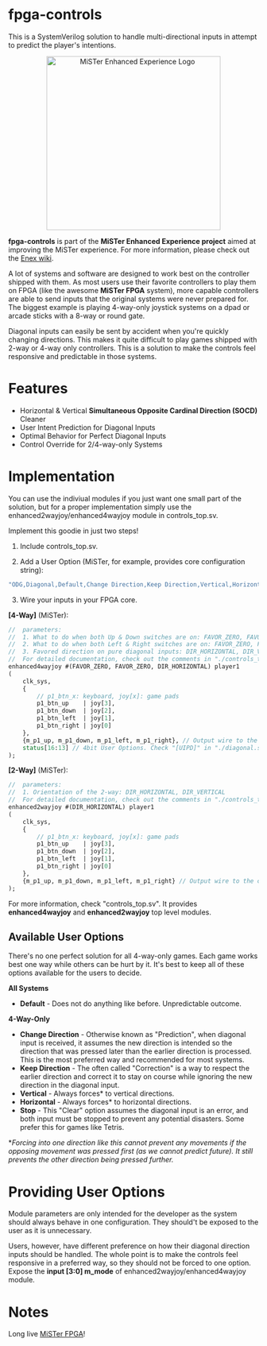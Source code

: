 # **fpga-controls** #
This is a SystemVerilog solution to handle multi-directional inputs in attempt to predict the player's intentions.

<p align="center">
<img src="https://i.imgur.com/DklV94U.png" width="350px" alt="MiSTer Enhanced Experience Logo">
</p>

**fpga-controls** is part of the **MiSTer Enhanced Experience project** aimed at improving the MiSTer experience. For more information, please check out the [Enex wiki](https://github.com/eniva/MisSTer_Guides/wiki/Enhanced-Experience-Project).

A lot of systems and software are designed to work best on the controller shipped with them. As most users use their favorite controllers to play them on FPGA (like the awesome **MiSTer FPGA** system), more capable controllers are able to send inputs that the original systems were never prepared for. The biggest example is playing 4-way-only joystick systems on a dpad or arcade sticks with a 8-way or round gate.

Diagonal inputs can easily be sent by accident when you're quickly changing directions. This makes it quite difficult to play games shipped with 2-way or 4-way only controllers. This is a solution to make the controls feel responsive and predictable in those systems.

**Features**
=============
- Horizontal & Vertical **Simultaneous Opposite Cardinal Direction (SOCD)** Cleaner
- User Intent Prediction for Diagonal Inputs
- Optimal Behavior for Perfect Diagonal Inputs
- Control Override for 2/4-way-only Systems

**Implementation**
=============
You can use the indiviual modules if you just want one small part of the solution, but for a proper implementation simply use the enhanced2wayjoy/enhanced4wayjoy module in controls_top.sv.

Implement this goodie in just two steps!

1. Include controls_top.sv.

2. Add a User Option (MiSTer, for example, provides core configuration string):
```systemverilog
"ODG,Diagonal,Default,Change Direction,Keep Direction,Vertical,Horizontal,Stop;",
```

3. Wire your inputs in your FPGA core. 

**[4-Way]** (MiSTer):
```systemverilog
//  parameters:
//  1. What to do when both Up & Down switches are on: FAVOR_ZERO, FAVOR_UP, FAVOR_DOWN
//  2. What to do when both Left & Right switches are on: FAVOR_ZERO, FAVOR_LEFT, FAVOR_RIGHT
//  3. Favored direction on pure diagonal inputs: DIR_HORIZONTAL, DIR_VERTICAL
//  For detailed documentation, check out the comments in "./controls_top.sv".
enhanced4wayjoy #(FAVOR_ZERO, FAVOR_ZERO, DIR_HORIZONTAL) player1
(
    clk_sys,
    {
        // p1_btn_x: keyboard, joy[x]: game pads
        p1_btn_up    | joy[3],
        p1_btn_down  | joy[2],
        p1_btn_left  | joy[1],
        p1_btn_right | joy[0]
    },
    {m_p1_up, m_p1_down, m_p1_left, m_p1_right}, // Output wire to the core
    status[16:13] // 4bit User Options. Check "[UIPD]" in "./diagonal.sv".
);
```
**[2-Way]** (MiSTer):
```systemverilog
//  parameters:
//  1. Orientation of the 2-way: DIR_HORIZONTAL, DIR_VERTICAL
//  For detailed documentation, check out the comments in "./controls_top.sv".
enhanced2wayjoy #(DIR_HORIZONTAL) player1
(
    clk_sys,
    {
        // p1_btn_x: keyboard, joy[x]: game pads
        p1_btn_up    | joy[3],
        p1_btn_down  | joy[2],
        p1_btn_left  | joy[1],
        p1_btn_right | joy[0]
    },
    {m_p1_up, m_p1_down, m_p1_left, m_p1_right} // Output wire to the core
);
```

For more information, check "controls_top.sv". It provides **enhanced4wayjoy** and **enhanced2wayjoy** top level modules.

## Available User Options

There's no one perfect solution for all 4-way-only games. Each game works best one way while others can be hurt by it. It's best to keep all of these options available for the users to decide.

**All Systems**
* **Default** - Does not do anything like before. Unpredictable outcome.

**4-Way-Only**
* **Change Direction** - Otherwise known as "Prediction", when diagonal input is received, it assumes the new direction is intended so the direction that was pressed later than the earlier direction is processed. This is the most preferred way and recommended for most systems.
* **Keep Direction** - The often called "Correction" is a way to respect the earlier direction and correct it to stay on course while ignoring the new direction in the diagonal input.
* **Vertical** - Always forces* to vertical directions.
* **Horizontal** - Always forces* to horizontal directions.
* **Stop** - This "Clear" option assumes the diagonal input is an error, and both input must be stopped to prevent any potential disasters. Some prefer this for games like Tetris.

**Forcing into one direction like this cannot prevent any movements if the opposing movement was pressed first (as we cannot predict future). It still prevents the other direction being pressed further.*

**Providing User Options**
=============
Module parameters are only intended for the developer as the system should always behave in one configuration. They should't be exposed to the user as it is unnecessary.

Users, however, have different preference on how their diagonal direction inputs should be handled. The whole point is to make the controls feel responsive in a preferred way, so they should not be forced to one option. Expose the **input [3:0] m_mode** of enhanced2wayjoy/enhanced4wayjoy module.

**Notes**
=============
Long live [MiSTer FPGA](https://github.com/MiSTer-devel/Main_MiSTer/wiki)!
